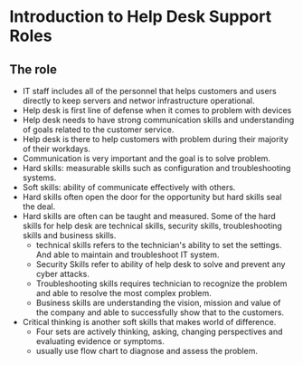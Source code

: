 # Introduction to Help Desk Support Roles

## The role
- IT staff includes all of the personnel that helps customers and users directly to keep servers and networ infrastructure operational.
- Help desk is first line of defense when it comes to problem with devices
- Help desk needs to have strong communication skills and understanding of goals related to the customer service.
- Help desk is there to help customers with problem during their majority of their workdays.
- Communication is very important and the goal is to solve problem.
- Hard skills: measurable skills such as configuration and troubleshooting systems.
- Soft skills: ability of communicate effectively with others. 
- Hard skills often open the door for the opportunity but hard skills seal the deal.
- Hard skills are often can be taught and measured. Some of the hard skills for help desk are technical skills, security skills, troubleshooting skills and business skills.
    - technical skills refers to the technician's ability to set the settings. And able to maintain and troubleshoot IT system.
    - Security Skills refer to ability of help desk to solve and prevent any cyber attacks.
    - Troubleshooting skills requires technician to recognize the problem and able to resolve the most complex problem.
    - Business skills are understanding the vision, mission and value of the company and able to successfully show that to the customers.
- Critical thinking is another soft skills that makes world of difference.
    - Four sets are actively thinking, asking, changing perspectives and evaluating evidence or symptoms.
    - usually use flow chart to diagnose and assess the problem.